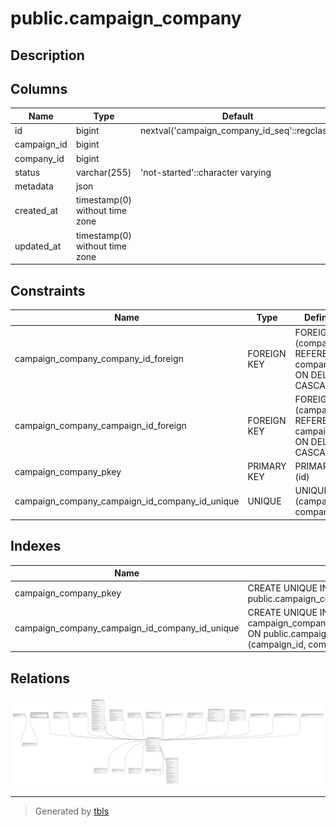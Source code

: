 # public.campaign_company

## Description

## Columns

| Name        | Type                           | Default                                      | Nullable | Parents                                 |
| ----------- | ------------------------------ | -------------------------------------------- | -------- | --------------------------------------- |
| id          | bigint                         | nextval('campaign_company_id_seq'::regclass) | false    |                                         |
| campaign_id | bigint                         |                                              | true     | [public.campaigns](public.campaigns.md) |
| company_id  | bigint                         |                                              | true     | [public.companies](public.companies.md) |
| status      | varchar(255)                   | 'not-started'::character varying             | false    |                                         |
| metadata    | json                           |                                              | true     |                                         |
| created_at  | timestamp(0) without time zone |                                              | true     |                                         |
| updated_at  | timestamp(0) without time zone |                                              | true     |                                         |

## Constraints

| Name                                           | Type        | Definition                                                           |
| ---------------------------------------------- | ----------- | -------------------------------------------------------------------- |
| campaign_company_company_id_foreign            | FOREIGN KEY | FOREIGN KEY (company_id) REFERENCES companies(id) ON DELETE CASCADE  |
| campaign_company_campaign_id_foreign           | FOREIGN KEY | FOREIGN KEY (campaign_id) REFERENCES campaigns(id) ON DELETE CASCADE |
| campaign_company_pkey                          | PRIMARY KEY | PRIMARY KEY (id)                                                     |
| campaign_company_campaign_id_company_id_unique | UNIQUE      | UNIQUE (campaign_id, company_id)                                     |

## Indexes

| Name                                           | Definition                                                                                                                          |
| ---------------------------------------------- | ----------------------------------------------------------------------------------------------------------------------------------- |
| campaign_company_pkey                          | CREATE UNIQUE INDEX campaign_company_pkey ON public.campaign_company USING btree (id)                                               |
| campaign_company_campaign_id_company_id_unique | CREATE UNIQUE INDEX campaign_company_campaign_id_company_id_unique ON public.campaign_company USING btree (campaign_id, company_id) |

## Relations

![er](public.campaign_company.svg)

---

> Generated by [tbls](https://github.com/k1LoW/tbls)
